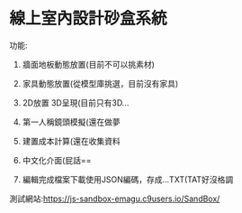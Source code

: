 # 線上室內設計砂盒系統

功能:

1.  牆面地板動態放置(目前不可以挑素材)

2.  家具動態放置(從模型庫挑選，目前沒有家具)

3.  2D放置 3D呈現(目前只有3D...

4.  第一人稱鏡頭模擬(還在做夢

5.  建置成本計算(還在收集資料

6.  中文化介面(屁話==

7.  編輯完成檔案下載使用JSON編碼，存成...TXT(TAT好沒格調

測試網站:https://js-sandbox-emagu.c9users.io/SandBox/

